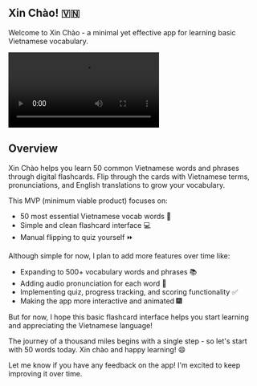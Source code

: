 ## Xin Chào! 🇻🇳

Welcome to Xin Chào - a minimal yet effective app for learning basic Vietnamese vocabulary.

![App Video](xinchao1.mp4)

## Overview

Xin Chào helps you learn 50 common Vietnamese words and phrases through digital flashcards. Flip through the cards with Vietnamese terms, pronunciations, and English translations to grow your vocabulary.

This MVP (minimum viable product) focuses on:

- 50 most essential Vietnamese vocab words 🎴
- Simple and clean flashcard interface 💻
- Manual flipping to quiz yourself ⏩

Although simple for now, I plan to add more features over time like:

- Expanding to 500+ vocabulary words and phrases 📚
- Adding audio pronunciation for each word 🎤
- Implementing quiz, progress tracking, and scoring functionality ✅
- Making the app more interactive and animated 🎆

But for now, I hope this basic flashcard interface helps you start learning and appreciating the Vietnamese language! 

The journey of a thousand miles begins with a single step - so let's start with 50 words today. Xin chào and happy learning! 😄

Let me know if you have any feedback on the app! I'm excited to keep improving it over time.
